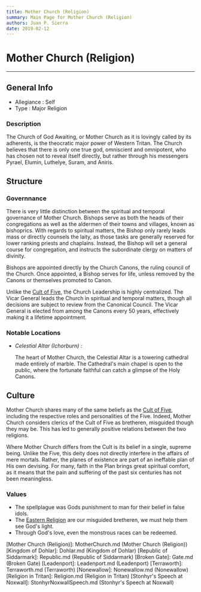 ```yaml
---
title: Mother Church (Religion)
summary: Main Page for Mother Church (Religion)
authors: Juan P. Sierra
date: 2019-02-12
---
```


# Mother Church (Religion)

-----


## General Info

- Allegiance : Self
- Type : Major Religion
### Description

The Church of God Awaiting, or Mother Church as it is lovingly called by its adherents, is the theocratic major power of Western Tritan. The Church believes that there is only one true god, omniscient and omnipotent, who has chosen not to reveal itself directly, but rather through his messengers Pyrael, Elumin, Luthelye, Suram, and Aniris.


## Structure

### Governnance

There is very little distinction between the spiritual and temporal governance of Mother Church. Bishops serve as both the heads of their congregations as well as the aldermen of their towns and villages, known as bishoprics. With regards to spiritual matters, the Bishop only rarely leads mass or directly counsels the laity, as those tasks are generally reserved for lower ranking priests and chaplains. Instead, the Bishop will set a general course for congregation, and instructs the subordinate clergy on matters of divinity.


Bishops are appointed directly by the Church Canons, the ruling council of the Church. Once appointed, a Bishop serves for life, unless removed by the Canons or themselves promoted to Canon.

Unlike the [Cult of Five][Cult of Five], the Church Leadership is highly centralized. The Vicar General leads the Church in spiritual and temporal matters, though all decisions are subject to review from the Canonical Council. The Vicar General is elected from among the Canons every 50 years, effectively making it a lifetime appointment.

### Notable Locations

- *Celestial Altar (Ichorburn)* :

    The heart of Mother Church, the Celestial Altar is a towering cathedral made entirely of marble. The Cathedral's main chapel is open to the public, where the fortunate faithful can catch a glimpse of the Holy Canons.
    


## Culture

Mother Church shares many of the same beliefs as the [Cult of Five][Cult of Five], including the respective roles and personalities of the Five. Indeed, Mother Church considers clerics of the Cult of Five as bretheren, misguided though they may be. This has led to  generally positive relations between the two religions.

Where Mother Church differs from the Cult is its belief in a single, supreme being. Unlike the Five, this deity does not directly interfere in the affairs of mere mortals. Rather, the planes of existence are part of an ineffable plan of His own devising. For many, faith in the Plan brings great spiritual comfort, as it means that the pain and suffering of the past six centuries has not been meaningless.

### Values

- The spellplague was Gods punishment to man for their belief in false idols.
- The [Eastern Religion][Cult of Five] are our misguided bretheren, we must help them see God's light.
- Through God's love, even the monstrous races can be redeemed.




[Alchemist's Journal]: AlchemistJournal.md (Alchemist's Journal)
[Tritanian Calendar]: Calendar.md (Tritanian Calendar)
[Gnolls]: Gnolls.md (Gnolls)
[Book of Prophesy]: Prophesy.md (Book of Prophesy)
[Timeline]: Timeline.md (Timeline)
[Azoth the Wise]: Azoth.md (Azoth the Wise)
[Baltatrax the Ravager]: Baltatrax.md (Baltatrax the Ravager)
[Faelix]: Faelix.md (Faelix)
[Greghor Stonhyr]: GreghorStonhyr.md (Greghor Stonhyr)
[Lyhl Habborhlyn]: Lyhl_Habborlyn.md (Lyhl Habborhlyn)
[Blackpoint]: Blackpoint.md (Blackpoint)
[Cantfall]: Cantfall.md (Cantfall)
[Noxwall]: Noxwall.md (Noxwall)
[Siddar City]: SiddarCity.md (Siddar City)
[Act 0 - The Alchemist's Tomb]: CampaignLog_0.md (Act 0 - The Alchemist's Tomb)
[Act 1 - The Ravenous Horde]: CampaignLog_1.md (Act 1 - The Ravenous Horde)
[Cult of Five]: CultOfFive.md (Cult of Five)
[Gahrdynyr Trade House]: GahrdynyrTradeHouse.md (Gahrdynyr Trade House)
[Republic Expeditionary Forces]: REF.md (Republic Expeditionary Forces)
[Mother Church (Religion)]: MotherChurch.md (Mother Church (Religion))
[Kingdom of Dohlar]: Dohlar.md (Kingdom of Dohlar)
[Republic of Siddarmark]: Republic.md (Republic of Siddarmark)
[Broken Gate]: Gate.md (Broken Gate)
[Leadenport]: Leadenport.md (Leadenport)
[Terraworth]: Terraworth.md (Terraworth)
[Nonewallow]: Nonewallow.md (Nonewallow)
[Religion in Tritan]: Religion.md (Religion in Tritan)
[Stonhyr's Speech at Noxwall]: StonhyrNoxwallSpeech.md (Stonhyr's Speech at Noxwall)